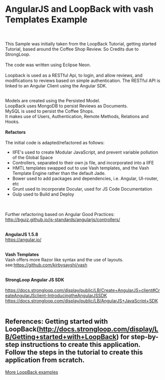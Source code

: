 # AngularJS and LoopBack with vash Templates Example
<br><br>
This Sample was initially taken from the LoopBack Tutorial, getting started Tutorial, based around the Coffee Shop Review. So Credits due to StrongLoop.
<br><br>
The code was written using Eclipse Neon.
<br><br>
Loopback is used as a RESTful Api, to login, and allow reviews, and modifications to reviews based on simple authentication. The RESTful API is linked to an Angular Client using the Angular SDK.
<br><br>

Models are created using the Persisted Model.<br>
LoopBack uses MongoDB to persist Reviews as Documents.<br>
MySQL is used to persist the Coffee Shops.<br>
It makes use of Users, Authentication, Remote Methods, Relations and Hooks.
<br><br>
<b>Refactors</b><br>
<br>
The initial code is adapted/refactored as follows:
<br>
<ul>
<li>IIFE's used to create Modular JavaScript, and prevent variable pollution of the Global Space</li>
<li>Controllers, separated to their own js file, and incorporated into a IIFE</li>
<li>HMTL templates swapped out to use Vash templates, and the Vash Template Engine rather than the default Jade.</li>
<li>Bower used to add packages and dependencies, i.e. Angular, UI-router, etc</li>
<li>Grunt used to incorporate Docular, used for JS Code Documentation</li>
<li>Gulp used to Build and Deploy</li>
</ul>

<br><br>
Further refactoring based on Angular Good Practices:
http://bguiz.github.io/js-standards/angularjs/controllers/
<br><br>

<b>AngularJS 1.5.8</b><br>
https://angular.io/
<br><br>

<b>Vash Templates</b><br>
Vash offers more Razor like syntax and the use of layouts.<br>
see:https://github.com/kirbysayshi/vash
<br><br>

<b>StrongLoop Angular JS SDK</b><br>
<a href="LoopBackhttps://docs.strongloop.com/display/public/LB/Create+AngularJS+client#CreateAngularJSclient-IntroducingtheAngularJSSDK"><br>
https://docs.strongloop.com/display/public/LB/Create+AngularJS+client#CreateAngularJSclient-IntroducingtheAngularJSSDK</a>
<br>
<a href="https://docs.strongloop.com/display/public/LB/AngularJS+JavaScript+SDK">https://docs.strongloop.com/display/public/LB/AngularJS+JavaScript+SDK</a>
<br><br>


<b>References:</b>
Getting started with LoopBack(http://docs.strongloop.com/display/LB/Getting+started+with+LoopBack) for step-by-step instructions to create this application.
<br> Follow the steps in the tutorial to create this application from scratch.
---
[More LoopBack examples](https://github.com/strongloop/loopback-example)

